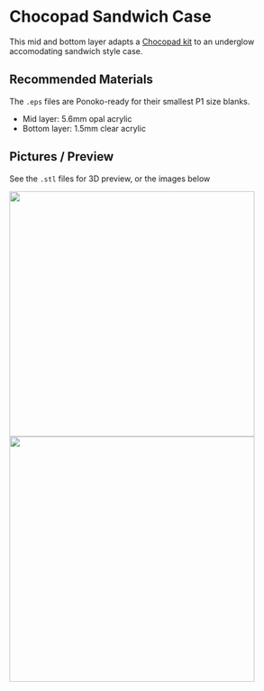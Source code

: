 # Chocopad Sandwich Case

This mid and bottom layer adapts a [Chocopad kit](https://keeb.io/collections/frontpage/products/chocopad-16-key-macropad-for-kailh-choc-low-profile-switches) to an underglow accomodating sandwich style case.

## Recommended Materials
The `.eps` files are Ponoko-ready for their smallest P1 size blanks.
- Mid layer: 5.6mm opal acrylic
- Bottom layer: 1.5mm clear acrylic


## Pictures / Preview
See the `.stl` files for 3D preview, or the images below

<img src="https://i.imgur.com/wqSIFIz.jpg" width="435"><img src="https://i.imgur.com/2lGmHav.jpg" width="435">
